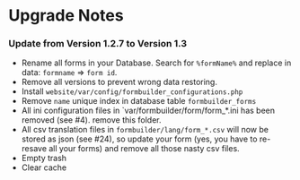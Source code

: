 # Upgrade Notes

### Update from Version 1.2.7 to Version 1.3
- Rename all forms in your Database. Search for `%formName%` and replace in data: `formname` => `form id`. 
- Remove all versions to prevent wrong data restoring.
- Install `website/var/config/formbuilder_configurations.php`
- Remove `name` unique index in database table `formbuilder_forms`
- All ini configuration files in `var/formbuilder/form/form_*.ini has been removed (see #4). remove this folder.
- All csv translation files in `formbuilder/lang/form_*.csv` will now be stored as json (see #24), so update your form (yes, you have to re-resave all your forms) and remove all those nasty csv files.
- Empty trash
- Clear cache